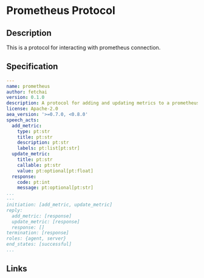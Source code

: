 # Prometheus Protocol

## Description

This is a protocol for interacting with prometheus connection.

## Specification

```yaml
---
name: prometheus
author: fetchai
version: 0.1.0
description: A protocol for adding and updating metrics to a prometheus server.
license: Apache-2.0
aea_version: '>=0.7.0, <0.8.0'
speech_acts:
  add_metric:
    type: pt:str
    title: pt:str
    description: pt:str
    labels: pt:list[pt:str]
  update_metric:
    title: pt:str
    callable: pt:str
    value: pt:optional[pt:float]
  response:
    code: pt:int
    message: pt:optional[pt:str]
...
---
initiation: [add_metric, update_metric]
reply:
  add_metric: [response]
  update_metric: [response]
  response: []
termination: [response]
roles: {agent, server}
end_states: [successful]
...
```

## Links
